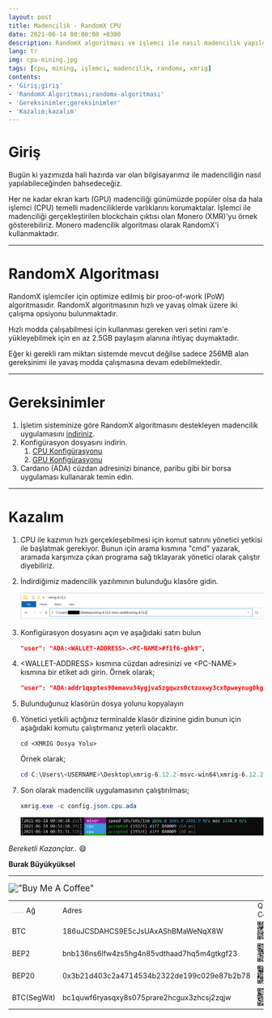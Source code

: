 ```yaml
---
layout: post
title: Madencilik - RandomX CPU
date: 2021-06-14 00:00:00 +0300
description: RandomX algoritması ve işlemci ile nasıl madencilik yapıldığı anlatılmaktadır.
lang: tr
img: cpu-mining.jpg
tags: [cpu, mining, işlemci, madencilik, randomx, xmrig]
contents: 
- 'Giriş;giriş'
- 'RandomX Algoritması;randomx-algoritması'
- 'Gereksinimler;gereksinimler'
- 'Kazalım;kazalım'
---
```


# Giriş

Bugün ki yazımızda hali hazırda var olan bilgisayarımız ile madenciliğin nasıl yapılabileceğinden bahsedeceğiz.

Her ne kadar ekran kartı (GPU) madenciliği günümüzde popüler olsa da hala işlemci (CPU) temelli madenciliklerde varlıklarını korumaktalar.  İşlemci ile madenciliği gerçekleştirilen blockchain çıktısı olan Monero (XMR)'yu örnek gösterebiliriz. Monero madencilik algoritması olarak RandomX'i kullanmaktadır.

___

# RandomX Algoritması

RandomX işlemciler için optimize edilmiş bir proo-of-work (PoW) algoritmasıdır. RandomX algoritmasının hızlı ve yavaş olmak üzere iki çalışma opsiyonu bulunmaktadır.

Hızlı modda çalışabilmesi için kullanması gereken veri setini ram'e yükleyebilmek için en az 2.5GB paylaşım alanına ihtiyaç duymaktadır.

Eğer ki gerekli ram miktarı sistemde mevcut değilse sadece 256MB alan gereksinimi ile yavaş modda çalışmasına devam edebilmektedir.

___

# Gereksinimler

1. İşletim sisteminize göre RandomX algoritmasını destekleyen madencilik uygulamasını [indiriniz](https://xmrig.com/download).
2. Konfigürasyon dosyasını indirin.
   1. [CPU Konfigürasyonu](https://drive.google.com/file/d/1pYFA1DYH1TwRLveQzK3dh1KqbAI9yNjx/view?usp=sharing)
   2. [GPU Konfigürasyonu](https://drive.google.com/file/d/1URRquOxJD4-mk3_29Q-cfnscH3jo_sHA/view?usp=sharing)
3. Cardano (ADA) cüzdan adresinizi binance, paribu gibi bir borsa uygulaması kullanarak temin edin.

___

# Kazalım

1. CPU ile kazımın hızlı gerçekleşebilmesi için komut satırını yönetici yetkisi ile başlatmak gerekiyor.
   Bunun için arama kısmına "cmd" yazarak, aramada karşımıza çıkan programa sağ tıklayarak yönetici olarak çalıştır diyebiliriz.

2. İndirdiğimiz madencilik yazılımının bulunduğu klasöre gidin.

   ![filepath](/assets/img/post_images/randomx-cpu-mining-filepath.png)

3. Konfigürasyon dosyasını açın ve aşağıdaki satırı bulun
   
   ```json
   "user": "ADA:<WALLET-ADDRESS>.<PC-NAME>#f1f6-ghk9",
   ```
   
    
   
4. &lt;WALLET-ADDRESS&gt; kısmına cüzdan adresinizi ve &lt;PC-NAME&gt; kısmına bir etiket adı girin.
   Örnek olarak;

   ```json
   "user": "ADA:addr1qxptes90emavu34ygjva5zgqwzs0ctzuxwy3cx8pweynug0kga0x4kqll5fx88ytvkl0jx86x80hsavgm4n7t7v8hwuqgxl9jc.MyMiner#f1f6-ghk9", 
   ```
   
   
   
5. Bulunduğunuz klasörün dosya yolunu kopyalayın

6. Yönetici yetkili açtığınız terminalde klasör dizinine gidin bunun için aşağıdaki komutu çalıştırmanız yeterli olacaktır.

   ```shell
   cd <XMRIG Dosya Yolu>
   ```

   Örnek olarak;

   ```powershell
   cd C:\Users\<USERNAME>\Desktop\xmrig-6.12.2-msvc-win64\xmrig-6.12.2
   ```

7. Son olarak madencilik uygulamasının çalıştırılması;

   ```powershell
   xmrig.exe -c config.json.cpu.ada
   ```

   ![filepath](/assets/img/post_images/randomx-cpu-mining-result.png.PNG)



*Bereketli Kazançlar..* :smile:

**Burak Büyükyüksel**

___



<img src="https://www.buymeacoffee.com/assets/img/custom_images/orange_img.png" alt="&quot;Buy Me A Coffee&quot;" style="zoom:120%;" />



|                                                              |                                            |                                                  |           |                                           |
| ------------------------------------------------------------ | ------------------------------------------ | ------------------------------------------------ | --------- | :---------------------------------------- |
| <img src="https://115101-327832-raikfcquaxqncofqfm.stackpathdns.com/wp-content/uploads/2018/03/Bitcoin_Gorsel.png?x95418" alt="Türkiye&#39;de Bitcoin (Kripto Para) Alım Satımı Yasal mı? – ProCompliance" style="zoom: 5%;" /> Ağ | Adres                                      | QR-Code                                          | MEMO      | QR                                        |
| BTC                                                          | 186uJCSDAHCS9E5cJsUAxAShBMaWeNqX8W         | ![BTC](/assets/img/wallet/BTC.png)               |           |                                           |
| BEP2                                                         | bnb136ns6lfw4zs5hg4n85vdthaad7hq5m4gtkgf23 | ![BEP2](/assets/img/wallet/BEP2.png)             | 101411074 | ![BEP2](/assets/img/wallet/BEP2-MEMO.png) |
| BEP20                                                        | 0x3b21d403c2a4714534b2322de199c029e87b2b78 | ![BEP20](/assets/img/wallet/BEP20.png)           |           |                                           |
| BTC(SegWit)                                                  | bc1quwf6ryasqxy8s075prare2hcgux3zhcsj2zqjw | ![BTC-SegWit](/assets/img/wallet/BTC-SegWit.png) |           |                                           |









